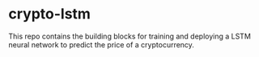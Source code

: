 # crypto-lstm

This repo contains the building blocks for training and deploying a LSTM neural network to predict the price of a cryptocurrency. 